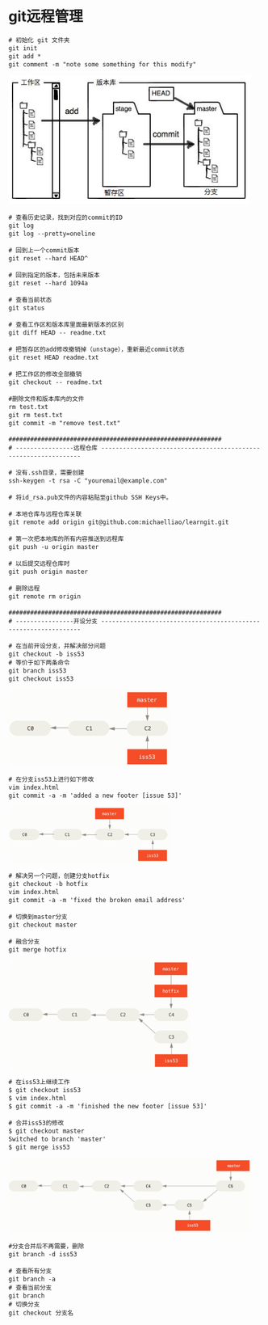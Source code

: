 # git远程管理

```
# 初始化 git 文件夹
git init
git add *
git comment -m "note some something for this modify"
```

<img src="images/git_theory.png" width="480" alt="Campus_Intersection"/>

```
# 查看历史记录，找到对应的commit的ID
git log
git log --pretty=oneline

# 回到上一个commit版本
git reset --hard HEAD^

# 回到指定的版本，包括未来版本
git reset --hard 1094a

# 查看当前状态
git status

# 查看工作区和版本库里面最新版本的区别
git diff HEAD -- readme.txt

# 把暂存区的add修改撤销掉（unstage），重新最近commit状态
git reset HEAD readme.txt

# 把工作区的修改全部撤销
git checkout -- readme.txt

#删除文件和版本库内的文件
rm test.txt
git rm test.txt
git commit -m "remove test.txt"

###########################################################
# ----------------远程仓库 ----------------------------------------------------------------

# 没有.ssh目录，需要创建
ssh-keygen -t rsa -C "youremail@example.com"

# 将id_rsa.pub文件的内容粘贴至github SSH Keys中。

# 本地仓库与远程仓库关联
git remote add origin git@github.com:michaelliao/learngit.git

# 第一次把本地库的所有内容推送到远程库
git push -u origin master

# 以后提交远程仓库时
git push origin master

# 删除远程
git remote rm origin

###########################################################
# ----------------开设分支 ----------------------------------------------------------------

# 在当前开设分支，并解决部分问题
git checkout -b iss53  
# 等价于如下两条命令
git branch iss53
git checkout iss53

```

<img src="images/git_theory_1.png" width="320" alt="Campus_Intersection"/>

```
# 在分支iss53上进行如下修改
vim index.html
git commit -a -m 'added a new footer [issue 53]'
```

<img src="images/git_theory_2.png" width="320" alt="Campus_Intersection"/>

```
# 解决另一个问题，创建分支hotfix
git checkout -b hotfix
vim index.html
git commit -a -m 'fixed the broken email address'

# 切换到master分支
git checkout master

# 融合分支
git merge hotfix
```

<img src="images/git_theory_3.png" width="360" alt="Campus_Intersection"/>

```
# 在iss53上继续工作
$ git checkout iss53
$ vim index.html
$ git commit -a -m 'finished the new footer [issue 53]'

# 合并iss53的修改
$ git checkout master
Switched to branch 'master'
$ git merge iss53
```

<img src="images/git_theory_4.png" width="480" alt="Campus_Intersection"/>

```
#分支合并后不再需要，删除
git branch -d iss53

# 查看所有分支
git branch -a
# 查看当前分支
git branch
# 切换分支
git checkout 分支名
```

